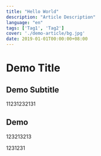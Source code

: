 ```yaml
---
title: "Hello World"
description: "Article Description"
language: "en"
tags: ['Tag1', 'Tag2']
cover: './demo-article/bg.jpg'
date: 2019-01-01T00:00:00+08:00
---
```


# Demo Title

## Demo Subtitle

11231232131

## Demo

123213213

1231231

